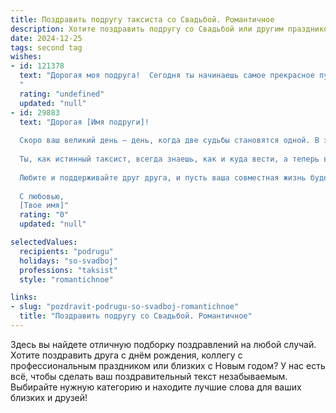 ```yaml
---
title: Поздравить подругу таксиста со Свадьбой. Романтичное
description: Хотите поздравить подругу со Свадьбой или другим праздником? Наш ИИ создаст незабываемое поздравление, а вы обязательно выделитесь среди других.  
date: 2024-12-25
tags: second tag
wishes:
- id: 121378
  text: "Дорогая моя подруга!  Сегодня ты начинаешь самое прекрасное путешествие – семейную жизнь! Пусть твой путь будет таким же лёгким и увлекательным, как твои поездки на такси, но гораздо более романтичным! Желаю вам с любимым море любви, взаимопонимания и нежности, чтобы каждый день был наполнен счастьем и  искренними улыбками.  Будьте счастливы!
  "
  rating: "undefined"
  updated: "null"
- id: 29883
  text: "Дорогая [Имя подруги]!
  
  Скоро ваш великий день — день, когда две судьбы становятся одной. В этот момент волшебства пожелать хочу вам безграничной любви, нежности и тепла. Пусть каждый день вашей жизни вместе будет полон ярких эмоций, как захватывающая поездка по красивым маршрутам.
  
  Ты, как истинный таксист, всегда знаешь, как и куда вести, а теперь впереди у вас — захватывающее путешествие в новый мир! Желаю, чтобы вы всегда находили друг в друге поддержку и понимание, чтобы на вашем пути не было пробок, а все преграды обходились стороной.
  
  Любите и поддерживайте друг друга, и пусть ваша совместная жизнь будет полна ярких моментов и прекрасных воспоминаний. Поздравляю тебя с этим чудесным событием и желаю счастья на долгие годы вперед!
  
  С любовью,
  [Твое имя]"
  rating: "0"
  updated: "null"

selectedValues:
  recipients: "podrugu"
  holidays: "so-svadboj"
  professions: "taksist"
  style: "romantichnoe"

links:
- slug: "pozdravit-podrugu-so-svadboj-romantichnoe"
  title: "Поздравить подругу со Свадьбой. Романтичное"
---
```


Здесь вы найдете отличную подборку поздравлений на любой случай. 
Хотите поздравить друга с днём рождения, коллегу с профессиональным праздником или близких с Новым годом? У нас есть всё, чтобы сделать ваш поздравительный текст незабываемым. Выбирайте нужную категорию и находите лучшие слова для ваших близких и друзей!
